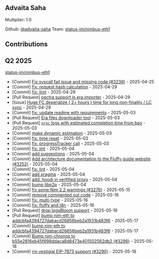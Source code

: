 
## Advaita Saha 
Multiplier: 1.0

Github: [@advaita-saha](https://github.com/advaita-saha)
Team: [status-im/nimbus-eth1](https://github.com/status-im/nimbus-eth1/pulls?q=author%3Aadvaita-saha)


## Contributions

## Q2 2025


[status-im/nimbus-eth1](https://github.com/status-im/nimbus-eth1)
* [Commit] [Fix syscall fail issue and missing code (#3238)](https://github.com/status-im/nimbus-eth1/commit/ed07dc940186b833dea67246856641f12853dae2) - 2025-04-25
* [Commit] [fix: request hash calculation](https://github.com/status-im/nimbus-eth1/commit/995819fa0229911dadc012d10b7e2f0d55cecff7) - 2025-04-29
* [Commit] [fix: limt](https://github.com/status-im/nimbus-eth1/commit/92eaaf7b2e7b068e14acc73918f061fba15fa3ed) - 2025-04-29
* [Pull Request] [pectra support in era importer](https://github.com/status-im/nimbus-eth1/pull/3246) - 2025-04-29
* [Issue] [Huge FC.deserialize ( 2+ hours ) time for long non-finality / LC sync](https://github.com/status-im/nimbus-eth1/issues/3244) - 2025-04-29
* [Commit] [fix: update readme with requirements](https://github.com/status-im/nimbus-eth1/commit/a0840bc57626356c279c523f8be455f43c96262b) - 2025-05-03
* [Pull Request] [Era files downloader tool](https://github.com/status-im/nimbus-eth1/pull/3255) - 2025-05-03
* [Pull Request] [`nrpc` logs with estimated completion time from bps](https://github.com/status-im/nimbus-eth1/pull/3254) - 2025-05-03
* [Commit] [make dynamic estimation](https://github.com/status-im/nimbus-eth1/commit/235bd0baca33d80fff67c37bf2256d1bfdcd350e) - 2025-05-03
* [Commit] [fix: time reset](https://github.com/status-im/nimbus-eth1/commit/fe7ad369e289cdc7ef6385579519098825638788) - 2025-05-03
* [Commit] [fix: progressTracker call](https://github.com/status-im/nimbus-eth1/commit/c1a30f31514df7e56e50176ab00d0f504459be47) - 2025-05-03
* [Commit] [fix: lint](https://github.com/status-im/nimbus-eth1/commit/2b9a2d3455a6e02660ca9ed4faa797d2829bec4c) - 2025-05-04
* [Commit] [add suggestions](https://github.com/status-im/nimbus-eth1/commit/9b0e8e01403911e8e4e049ff119190b289d61dbe) - 2025-05-04
* [Commit] [Add architecture documentation to the Fluffy guide website (#3252)](https://github.com/status-im/nimbus-eth1/commit/c621d0bad23b3cf570f2453c291a889fdda69ff7) - 2025-05-04
* [Commit] [fix: lint](https://github.com/status-im/nimbus-eth1/commit/a261cffb1dad944d6ecd18e66c68d1578de322d0) - 2025-05-04
* [Commit] [add pragma](https://github.com/status-im/nimbus-eth1/commit/baeadd6321fe16085f2b34e89899ab30eb0e5b71) - 2025-05-04
* [Commit] [add: hoodi in verfified proxy](https://github.com/status-im/nimbus-eth1/commit/f5e89a1703de19c22fc3f36dd37a315c99cc0e75) - 2025-05-04
* [Commit] [bump libp2p](https://github.com/status-im/nimbus-eth1/commit/2f7a57248dbc7fa5b595f7df92603ee11593f8b2) - 2025-05-04
* [Commit] [fix some Nim 2.2 warnings (#3276)](https://github.com/status-im/nimbus-eth1/commit/8c8a176ccebf2a9509e4c717e248ec0cacd85ad7) - 2025-05-15
* [Commit] [remove commented out code](https://github.com/status-im/nimbus-eth1/commit/1d04aa1f4cd444292de8c1d43d80c7f96f2a19ed) - 2025-05-16
* [Commit] [fix: multi-type](https://github.com/status-im/nimbus-eth1/commit/e72a0669d0b60cdef077ca53b874b9cbea788355) - 2025-05-16
* [Commit] [fix: fluffy and t8n](https://github.com/status-im/nimbus-eth1/commit/623a2cd872bd1ed911d63b84108fdeb6eec419bf) - 2025-05-16
* [Pull Request] [drop logsBloom support](https://github.com/status-im/nimbus-eth1/pull/3292) - 2025-05-16
* [Pull Request] [bump nim-eth to addcbfa4394727dabacd26856beb2a1931b483f6](https://github.com/status-im/nimbus-eth1/pull/3295) - 2025-05-17
* [Commit] [bump nim-eth to addcbfa4394727dabacd26856beb2a1931b483f6](https://github.com/status-im/nimbus-eth1/commit/ed101d21c35187b15656120ebcf406b7b562bd47) - 2025-05-17
* [Commit] [Bump nim-chronos to b55e2816eb45f698ddaca8d8473e401502562db2 (#3296)](https://github.com/status-im/nimbus-eth1/commit/54e6193748e90d2674f6f64c40ccd8cd0e674903) - 2025-05-18
* [Commit] [rm vestigial EIP-7873 support (#3290)](https://github.com/status-im/nimbus-eth1/commit/28c7b737263f4537183088cbd99e8df00760be6e) - 2025-05-18
